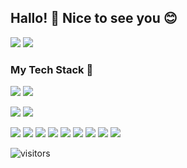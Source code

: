 ## Hallo! 👋 Nice to see you 😊

![](https://github-readme-stats.vercel.app/api?username=Yurgeman&show_icons=true&theme=nord&line_height=33)
![](https://github-readme-stats.vercel.app/api/top-langs/?username=Yurgeman&hide=css,java,ruby,starlark,html,objective-c,php,scss,Dockerfile,python,shell,makefile&theme=nord&line_height=27)

### My Tech Stack 🍭

![](https://img.shields.io/badge/-Vue-42b883?style=for-the-badge&logo=vue&logoColor=white) 
![](https://img.shields.io/badge/-Vuex-42b883?style=for-the-badge&logo=vuex&logoColor=white)
 
![](https://img.shields.io/badge/-NUXT-00DC82?style=for-the-badge&logo=nuxt&logoColor=white)
![](https://img.shields.io/badge/-Vuex-42b883?style=for-the-badge&logo=vuex&logoColor=white)

![](https://img.shields.io/badge/-Native_Script-65adf1?style=for-the-badge&logo=nativescript&logoColor=white) 
![](https://img.shields.io/badge/-GraphQL-E10098?style=for-the-badge&logo=graphql&logoColor=white) 
![](https://img.shields.io/badge/-TypeScript-3178C6?style=for-the-badge&logo=typescript&logoColor=white) 
![](https://img.shields.io/badge/-Hasura-1EB4D4?style=for-the-badge&logo=hasura&logoColor=white) 
![](https://img.shields.io/badge/-Git-F05032?style=for-the-badge&logo=git&logoColor=white) 
![](https://img.shields.io/badge/-Docker-2496ED?style=for-the-badge&logo=docker&logoColor=white) 
![](https://img.shields.io/badge/-urql-6B78B7?style=for-the-badge&logo=urql&logoColor=white) 
![](https://img.shields.io/badge/-Apollo_GraphQL-311C87?style=for-the-badge&logo=apollographql&logoColor=white) 
![](https://img.shields.io/badge/-Yarn-2C8EBB?style=for-the-badge&logo=yarn&logoColor=white) 

![visitors](https://visitor-badge.glitch.me/badge?page_id=Yurgeman)
